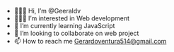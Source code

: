 - 🙋🏻‍♂️ Hi, I’m @Geeraldv
- 👨🏻‍💻 I’m interested in Web development
- 📝 I’m currently learning JavaScript
- 🤖 I’m looking to collaborate on web project
- 📫 How to reach me Gerardoventura514@gmail.com

<!---
Geeraldv/Geeraldv is a ✨ special ✨ repository because its `README.md` (this file) appears on your GitHub profile.
You can click the Preview link to take a look at your changes.
--->
